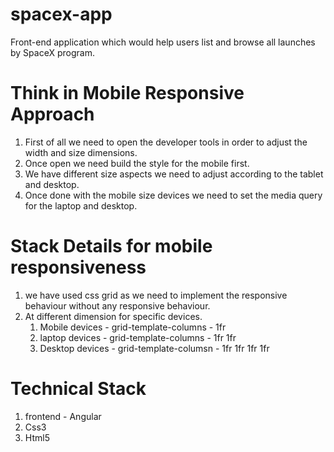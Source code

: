 # spacex-app
Front-end application which would help users list and browse all launches by SpaceX program.

# Think in Mobile Responsive Approach
1. First of all we need to open the developer tools in order to adjust the width and size dimensions.
2. Once open  we need build the style for the mobile first.
3. We have different size aspects we need to adjust according to the tablet and desktop.
4. Once done with the mobile size devices we need to set the media query for the laptop and desktop.


# Stack Details for mobile responsiveness
1. we have used css grid as we need to implement the responsive behaviour without any responsive behaviour.
2. At different dimension for specific devices.
     1. Mobile devices  - grid-template-columns - 1fr
     2. laptop devices  - grid-template-columns - 1fr 1fr
     3. Desktop devices - grid-template-columsn - 1fr 1fr 1fr 1fr




# Technical Stack
1. frontend - Angular
2. Css3
3. Html5





